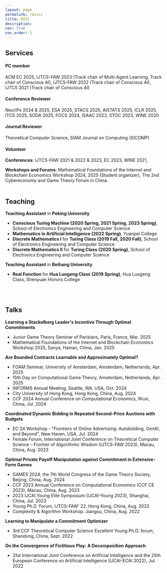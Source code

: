 ```yaml
---
layout: page
permalink: /misc/
title: MISC
description: 
nav: true
nav_order: 5
---
```



## **Services**

#### PC member
ACM EC 2025, IJTCS-FAW 2023 (Track chair of Multi-Agent Learning, Track chair of Conscious AI), IJTCS-FAW 2022 (Track chair of Conscious AI), IJTCS 2021 (Track chair of Conscious AI)

#### Conference Reviewer
NeurIPs 2024 & 2025, ESA 2025, STACS 2025, AISTATS 2025, ICLR 2025, ITCS 2025, SODA 2025, FOCS 2024, ISAAC 2023, STOC 2023, WINE 2020



#### Journal Reviewer
Theoretical Computer Science, SIAM Journal on Computing (SICOMP)	

#### Volunteer
**Conferences**: IJTCS-FAW 2021 & 2022 & 2023, EC 2023, WINE 2021, 

**Workshops and Forums**: Mathematical Foundations of the Internet and Blockchain Economics Workshop 2024, 2025 (Student organizer), The 2nd Cybereconomy and Game Theory Forum in China. 
<br>
<br>


## **Teaching**

**Teaching Assistant** in **Peking University**

- **Conscious Turing Machine (2020 Spring, 2021 Spring, 2023 Spring)**, School of Electronics Engineering and Computer Science
- **Mathematics in Artificial Intelligence (2022 Spring)**, Yuanpei College
- **Discrete Mathematics Ⅰ** for **Turing Class (2019 Fall, 2020 Fall)**, School of Electronics Engineering and Computer Science
- **Discrete Mathematics Ⅱ** for **Turing  Class (2020 Spring)**, School of Electronics Engineering and Computer Science


**Teaching Assistant** in **Beihang University**

- **Real Function** for **Hua Luogeng Class (2019 Spring)**, Hua Luogeng Class, Shenyuan Honors College

<br>
<br>

## **Talks**

**Learning a Stackelberg Leader's Incentive Through Optimal Commitments**
- Junior Game Theory Seminar of Parisians, Paris, France, Mar. 2025
- Mathematical Foundations of the Internet and Blockchain Economics Workshop 2025, Sanya, Hainan, China, Jan. 2025

**Are Bounded Contracts Learnable and Approximately Optimal?**
- FOAM Seminar, University of Amsterdam, Amsterdam, Netherlands, Apr. 2025
- 15th Day on Computational Game Theory, Amsterdam, Netherlands, Apr. 2025
- INFORMS Annual Meeting, Seattle, WA, USA, Oct. 2024
- City University of Hong Kong, Hong Kong, China, Aug. 2024
- CCF 2024 Annual Conference on Computational Economics, Wuxi, China, Jul. 2024


**Coordinated Dynamic Bidding in Repeated Second-Price Auctions with Budgets**
- EC'24 Workshop - "Frontiers of Online Advertising: Autobidding, GenAI, and Beyond", New Haven, USA, Jul. 2024
- Female Forum, International Joint Conference on Theoretical Computer Science – Frontier of Algorithmic Wisdom (IJTCS-FAW 2023), Macau, China, Aug. 2023

**Optimal Private Payoff Manipulation against Commitment in Extensive-Form Games**
- GAMES 2024, the 7th World Congress of the Game Theory Society, Beijing, China, Aug. 2024
- CCF 2023 Annual Conference on Computational Economics (CCF CE 2023), Macau, China, Aug. 2023
- 2023 IJCAI Young Elite Symposium (IJCAI-Young 2023), Shanghai, China, Jul. 2023
- Young Ph.D. Forum, IJTCS-FAW' 22, Hong Kong, China, Aug. 2022
- Complexity & Algorithm Workshop. Jiangsu, China, Aug. 2022

**Learning to Manipulate a Commitment Optimizer**
- 3rd CCF Theoretical Computer Science Excellent Young Ph.D. forum, Shandong, China, Sept. 2022

**On the Convergence of Fictitious Play: A Decomposition Approach**
- 31st International Joint Conference on Artificial Intelligence and the 25th European Conference on Artificial Intelligence (IJCAI-ECAI 2022), Jul. 2022
<br>
<br>

